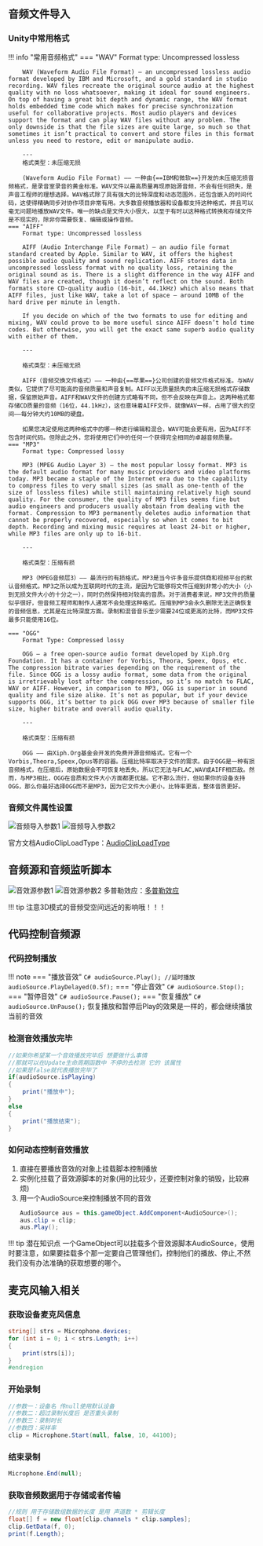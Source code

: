 ## 音频文件导入

### Unity中常用格式
!!! info "常用音频格式"
    === "WAV"
        Format type: Uncompressed lossless

        WAV (Waveform Audio File Format) — an uncompressed lossless audio format developed by IBM and Microsoft, and a gold standard in studio recording. WAV files recreate the original source audio at the highest quality with no loss whatsoever, making it ideal for sound engineers. On top of having a great bit depth and dynamic range, the WAV format holds embedded time code which makes for precise synchronization useful for collaborative projects. Most audio players and devices support the format and can play WAV files without any problem. The only downside is that the file sizes are quite large, so much so that sometimes it isn’t practical to convert and store files in this format unless you need to restore, edit or manipulate audio.

        ---
        格式类型：未压缩无损

        (Waveform Audio File Format) —— 一种由{==IBM和微软==}开发的未压缩无损音频格式，是录音室录音的黄金标准。WAV文件以最高质量再现原始源音频，不会有任何损失，是声音工程师的理想选择。WAV格式除了具有强大的比特深度和动态范围外，还包含嵌入的时间代码，这使得精确同步对协作项目非常有用。大多数音频播放器和设备都支持这种格式，并且可以毫无问题地播放WAV文件。唯一的缺点是文件大小很大，以至于有时以这种格式转换和存储文件是不现实的，除非你需要恢复、编辑或操作音频。
    === "AIFF"
        Format type: Uncompressed lossless

        AIFF (Audio Interchange File Format) — an audio file format standard created by Apple. Similar to WAV, it offers the highest possible audio quality and sound replication. AIFF stores data in uncompressed lossless format with no quality loss, retaining the original sound as is. There is a slight difference in the way AIFF and WAV files are created, though it doesn’t reflect on the sound. Both formats store CD-quality audio (16-bit, 44.1kHz) which also means that AIFF files, just like WAV, take a lot of space — around 10MB of the hard drive per minute in length.

        If you decide on which of the two formats to use for editing and mixing, WAV could prove to be more useful since AIFF doesn’t hold time codes. But otherwise, you will get the exact same superb audio quality with either of them.

        ---

        格式类型：未压缩无损

        AIFF（音频交换文件格式）—— 一种由{==苹果==}公司创建的音频文件格式标准。与WAV类似，它提供了尽可能高的音频质量和声音复制。AIFF以无质量损失的未压缩无损格式存储数据，保留原始声音。AIFF和WAV文件的创建方式略有不同，但不会反映在声音上。这两种格式都存储CD质量的音频（16位，44.1kHz），这也意味着AIFF文件，就像WAV一样，占用了很大的空间——每分钟大约10MB的硬盘。

        如果您决定使用这两种格式中的哪一种进行编辑和混合，WAV可能会更有用，因为AIFF不包含时间代码。但除此之外，您将使用它们中的任何一个获得完全相同的卓越音频质量。
    === "MP3"
        Format type: Compressed lossy

        MP3 (MPEG Audio Layer 3) — the most popular lossy format. MP3 is the default audio format for many music providers and video platforms today. MP3 became a staple of the Internet era due to the capability to compress files to very small sizes (as small as one-tenth of the size of lossless files) while still maintaining relatively high sound quality. For the consumer, the quality of MP3 files seems fine but audio engineers and producers usually abstain from dealing with the format. Compression to MP3 permanently deletes audio information that cannot be properly recovered, especially so when it comes to bit depth. Recording and mixing music requires at least 24-bit or higher, while MP3 files are only up to 16-bit.

        ---

        格式类型：压缩有损

        MP3（MPEG音频层3）—— 最流行的有损格式。MP3是当今许多音乐提供商和视频平台的默认音频格式。MP3之所以成为互联网时代的主流，是因为它能够将文件压缩到非常小的大小（小到无损文件大小的十分之一），同时仍然保持相对较高的音质。对于消费者来说，MP3文件的质量似乎很好，但音频工程师和制作人通常不会处理这种格式。压缩到MP3会永久删除无法正确恢复的音频信息，尤其是在比特深度方面。录制和混音音乐至少需要24位或更高的比特，而MP3文件最多只能使用16位。

    === "OGG"
        Format Type: Compressed lossy

        OGG — a free open-source audio format developed by Xiph.Org Foundation. It has a container for Vorbis, Theora, Speex, Opus, etc. The compression bitrate varies depending on the requirement of the file. Since OGG is a lossy audio format, some data from the original is irretrievably lost after the compression, so it’s no match to FLAC, WAV or AIFF. However, in comparison to MP3, OGG is superior in sound quality and file size alike. It’s not as popular, but if your device supports OGG, it’s better to pick OGG over MP3 because of smaller file size, higher bitrate and overall audio quality.

        ---

        格式类型：压缩有损

        OGG —— 由Xiph.Org基金会开发的免费开源音频格式。它有一个Vorbis,Theora,Speex,Opus等的容器。压缩比特率取决于文件的需求。由于OGG是一种有损音频格式，在压缩后，原始数据会不可恢复地丢失，所以它无法与FLAC,WAV或AIFF相匹敌。然而，与MP3相比，OGG在音质和文件大小方面都更优越。它不那么流行，但如果你的设备支持OGG，那么你最好选择OGG而不是MP3，因为它文件大小更小，比特率更高，整体音质更好。

### 音频文件属性设置
![音频导入参数1](../Image/Unity/音频导入参数/音频导入参数1.png)
![音频导入参数2](../Image/Unity/音频导入参数/音频导入参数2.png)

官方文档AudioClipLoadType：[AudioClipLoadType](https://docs.unity.cn/cn/2020.3/ScriptReference/AudioClipLoadType.html)


## 音频源和音频监听脚本
![音效源参数1](../Image/Unity/音效源参数/音效源参数1.png)
![音效源参数2](../Image/Unity/音效源参数/音效源参数2.png)
多普勒效应：[多普勒效应](https://zh.wikipedia.org/wiki/%E5%A4%9A%E6%99%AE%E5%8B%92%E6%95%88%E5%BA%94)

!!! tip 
    注意3D模式的音频受空间远近的影响哦！！！

## 代码控制音频源

### 代码控制播放

!!! note 
    === "播放音效"
        ``` C#
        audioSource.Play();
        //延时播放
        audioSource.PlayDelayed(0.5f);
        ```
    === "停止音效"
        ``` C#
        audioSource.Stop();
        ```
    === "暂停音效"
        ``` C#
        audioSource.Pause();
        ```
    === "恢复播放"
        ``` C#
        audioSource.UnPause();
        ```
        恢复播放和暂停后Play的效果是一样的，都会继续播放当前的音效

### 检测音效播放完毕
``` C#
//如果你希望某一个音效播放完毕后 想要做什么事情
//那就可以在Update生命周期函数中 不停的去检测 它的 该属性
//如果是false就代表播放完毕了
if(audioSource.isPlaying)
{
    print("播放中");
}
else
{
    print("播放结束");
}
```

### 如何动态控制音效播放
1. 直接在要播放音效的对象上挂载脚本控制播放
2. 实例化挂载了音效源脚本的对象(用的比较少，还要控制对象的销毁，比较麻烦)
3. 用一个AudioSource来控制播放不同的音效
    ```C#
    AudioSource aus = this.gameObject.AddComponent<AudioSource>();
    aus.clip = clip;
    aus.Play();
    ```
!!! tip 潜在知识点
    一个GameObject可以挂载多个音效源脚本AudioSource，使用时要注意，如果要挂载多个那一定要自己管理他们，控制他们的播放、停止,不然我们没有办法准确的获取想要的哪个。

## 麦克风输入相关

### 获取设备麦克风信息
``` C#
string[] strs = Microphone.devices;
for (int i = 0; i < strs.Length; i++)
{
    print(strs[i]);
}
#endregion
```

### 开始录制
``` C#
//参数一：设备名 传null使用默认设备
//参数二：超过录制长度后 是否重头录制
//参数三：录制时长
//参数四：采样率
clip = Microphone.Start(null, false, 10, 44100);
```

### 结束录制
``` C#
Microphone.End(null);
```

### 获取音频数据用于存储或者传输
``` C#
//规则 用于存储数组数据的长度 是用 声道数 * 剪辑长度
float[] f = new float[clip.channels * clip.samples];
clip.GetData(f, 0);
print(f.Length);
```
